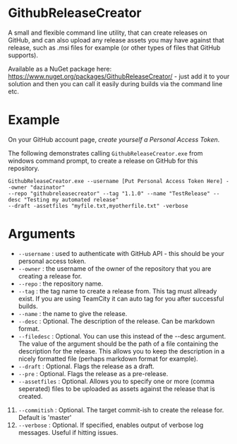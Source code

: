 GithubReleaseCreator
====================

A small and flexible command line utility, that can create releases on GitHub, and can also upload any release assets you may have against that release, such as .msi files for example (or other types of files that GitHub supports).

Available as a NuGet package here: https://www.nuget.org/packages/GithubReleaseCreator/ - just add it to your solution and then you can call it easily during builds via the command line etc.

# Example

On your GitHub account page, *create yourself a Personal Access Token*.

The following demonstrates calling `GithubReleaseCreator.exe` from windows command prompt, to create a release on GitHub for this repository.

```shell
GithubReleaseCreator.exe --username [Put Personal Access Token Here] --owner "dazinator"
--repo "githubreleasecreator" --tag "1.1.0" --name "TestRelease" --desc "Testing my automated release"
--draft -assetfiles "myfile.txt,myotherfile.txt" -verbose
```

# Arguments

* `--username` : used to authenticate with GitHub API - this should be your personal access token.
* `--owner` : the username of the owner of the repository that you are creating a release for.
* `--repo` : the repository name.
* `--tag` : the tag name to create a release from. This tag must allready exist. If you are using TeamCity it can auto tag for you after successful builds.
* `--name` : the name to give the release.
* `--desc` : Optional. The description of the release. Can be markdown format.
* `--filedesc` : Optional. You can use this instead of the --desc argument. The value of the argument should be the path of a file containing the description for the release. This allows you to keep the description in a nicely formatted file (perhaps markdown format for example).
* `--draft` : Optional. Flags the release as a draft.
* `--pre` : Optional. Flags the release as a pre-release.
* `--assetfiles` : Optional. Allows you to specify one or more (comma seperated) files to be uploaded as assets against the release that is created.
11. `--commitish` : Optional. The target commit-ish to create the release for. Default is 'master'
12. `--verbose` : Optional. If specified, enables output of verbose log messages. Useful if hitting issues.





